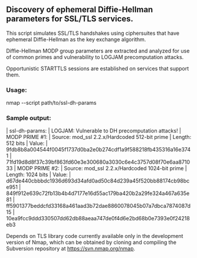 ## Discovery of ephemeral Diffie-Hellman parameters for SSL/TLS services.

This script simulates SSL/TLS handshakes using ciphersuites that have ephemeral
Diffie-Hellman as the key exchange algorithm.

Diffie-Hellman MODP group parameters are extracted and analyzed for use of common
primes and vulnerability to LOGJAM precomputation attacks.

Opportunistic STARTTLS sessions are established on services that support them.

### Usage:

nmap --script path/to/ssl-dh-params <target>

### Sample output:

| ssl-dh-params: 
|   LOGJAM: Vulnerable to DH precomputation attacks!
|   MODP PRIME #1: 
|     Source: mod_ssl 2.2.x/Hardcoded 512-bit prime
|     Length: 512 bits
|     Value: 
|       9fdb8b8a004544f0045f1737d0ba2e0b274cdf1a9f588218fb435316a16e3741
|       71fd19d8d8f37c39bf863fd60e3e300680a3030c6e4c3757d08f70e6aa871033
|   MODP PRIME #2: 
|     Source: mod_ssl 2.2.x/Hardcoded 1024-bit prime
|     Length: 1024 bits
|     Value: 
|       d67de440cbbbdc1936d693d34afd0ad50c84d239a45f520bb88174cb98bce951
|       849f912e639c72fb13b4b4d7177e16d55ac179ba420b2a29fe324a467a635e81
|       ff5901377beddcfd33168a461aad3b72dae8860078045b07a7dbca7874087d15
|       10ea9fcc9ddd330507dd62db88aeaa747de0f4d6e2bd68b0e7393e0f24218eb3


Depends on TLS library code currently available only in the development version
of Nmap, which can be obtained by cloning and compiling the Subversion repository
at https://svn.nmap.org/nmap.

